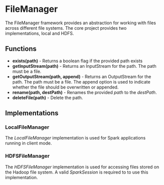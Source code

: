 # FileManager
The FileManager framework provides an abstraction for working with files across different file systems. The core project
provides two implementations, local and HDFS.

## Functions

* **exists(path)** - Returns a boolean flag if the provided path exists
* **getInputStream(path)** - Returns an InputStream for the path. The path must be a file.
* **getOutputStream(path, append)** - Returns an OutputStream for the path. The path must be a file. The append option is
used to indicate whether the file should be overwritten or appended.
* **rename(path, destPath)** - Renames the provided *path* to the *destPath*.
* **deleteFile(path)** - Delete the path.

## Implementations

### LocalFileManager
The *LocalFileManager* implementation is used for Spark applications running in client mode.

### HDFSFileManager
The *HDFSFileManager* implementation is used for accessing files stored on the Hadoop file system. A valid *SparkSession*
is required to to use this implementation.